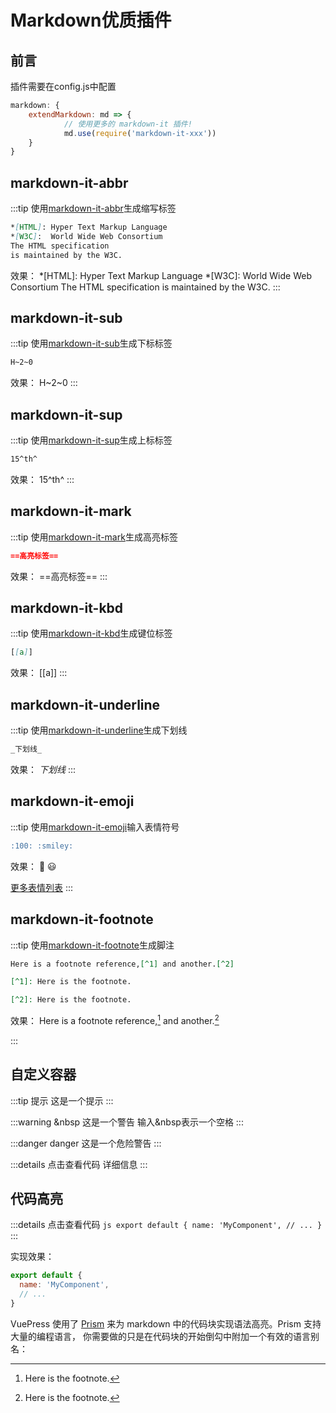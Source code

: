 # Markdown优质插件
## 前言
插件需要在config.js中配置
```javascript
markdown: {  
    extendMarkdown: md => {
            // 使用更多的 markdown-it 插件!
            md.use(require('markdown-it-xxx'))
    }
}
```
## markdown-it-abbr
:::tip 使用<a href='https://www.npmjs.com/package/markdown-it-abbr' target='_blank'>markdown-it-abbr</a>生成缩写标签
```markdown
*[HTML]: Hyper Text Markup Language
*[W3C]:  World Wide Web Consortium
The HTML specification
is maintained by the W3C.
```
效果：
*[HTML]: Hyper Text Markup Language
*[W3C]:  World Wide Web Consortium
The HTML specification
is maintained by the W3C.
:::

## markdown-it-sub
:::tip 使用<a href='https://www.npmjs.com/package/markdown-it-sub' target='_blank'>markdown-it-sub</a>生成下标标签
```markdown
H~2~0
```
效果：
H~2~0
:::

## markdown-it-sup
:::tip 使用<a href='https://www.npmjs.com/package/markdown-it-sup' target='_blank'>markdown-it-sup</a>生成上标标签
```markdown
15^th^
```
效果：
15^th^
:::

## markdown-it-mark
:::tip 使用<a href='https://www.npmjs.com/package/markdown-it-mark' target='_blank'>markdown-it-mark</a>生成高亮标签
```markdown
==高亮标签==
```
效果：
==高亮标签==
:::


## markdown-it-kbd
:::tip 使用<a href='https://www.npmjs.com/package/markdown-it-kbd' target='_blank'>markdown-it-kbd</a>生成键位标签
```markdown
[[a]]
```
效果：
[[a]]
:::


## markdown-it-underline
:::tip 使用<a href='https://www.npmjs.com/package/markdown-it-underline' target='_blank'>markdown-it-underline</a>生成下划线
```markdown
_下划线_
```
效果：
_下划线_
:::

## markdown-it-emoji
:::tip 使用<a href='https://www.npmjs.com/package/markdown-it-emoji' target='_blank'>markdown-it-emoji</a>输入表情符号
```markdown
:100: :smiley:
```
效果：
:100: :smiley:

<a href='https://github.com/markdown-it/markdown-it-emoji/blob/master/lib/data/full.json' target='_blank'>更多表情列表</a>
:::

## markdown-it-footnote
:::tip 使用<a href='https://www.npmjs.com/package/markdown-it-footnote' target='_blank'>markdown-it-footnote</a>生成脚注
```markdown
Here is a footnote reference,[^1] and another.[^2]

[^1]: Here is the footnote.

[^2]: Here is the footnote.

```
效果：
Here is a footnote reference,[^1] and another.[^2]

[^1]: Here is the footnote.

[^2]: Here is the footnote.

:::

## 自定义容器
:::tip 提示
这是一个提示
:::

:::warning &nbsp
这是一个警告
输入&nbsp表示一个空格
:::

:::danger danger
这是一个危险警告
:::

:::details 点击查看代码
详细信息
:::

## 代码高亮
:::details 点击查看代码
    ``` js
    export default {
      name: 'MyComponent',
      // ...
    }
    ```
:::

实现效果：
``` js
export default {
  name: 'MyComponent',
  // ...
}
```
VuePress 使用了  [Prism](https://prismjs.com/) 来为 markdown 
中的代码块实现语法高亮。Prism 支持大量的编程语言，
你需要做的只是在代码块的开始倒勾中附加一个有效的语言别名：

<Vssue />